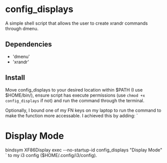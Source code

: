 # config_displays

A simple shell script that allows the user to create xrandr commands through dmenu.

## Dependencies

- 'dmenu'
- 'xrandr'

## Install

Move config_displays to your desired location within $PATH (I use $HOME/bin/), ensure script has execute permissions (use `chmod +x config_displays` if not) and run the command through the terminal.

Optionally, I bound one of my FN keys on my laptop to run the command to make the function more accessable. I achieved this by adding: 
`
# Display Mode
bindsym XF86Display exec --no-startup-id config_displays "Display Mode"
`
to my i3 config ($HOME/.config/i3/config).
